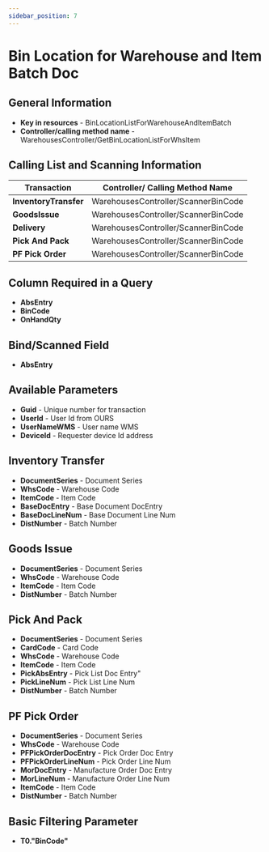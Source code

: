 ```yaml
---
sidebar_position: 7
---
```


# Bin Location for Warehouse and Item Batch Doc

## General Information

- **Key in resources** - BinLocationListForWarehouseAndItemBatch
- **Controller/calling method name** - WarehousesController/GetBinLocationListForWhsItem

## Calling List and Scanning Information

| Transaction | Controller/ Calling Method Name |
| --- | --- |
| **InventoryTransfer** | WarehousesController/ScannerBinCode |
| **GoodsIssue** | WarehousesController/ScannerBinCode |
| **Delivery** | WarehousesController/ScannerBinCode |
| **Pick And Pack** | WarehousesController/ScannerBinCode |
| **PF Pick Order** | WarehousesController/ScannerBinCode |

## Column Required in a Query

- **AbsEntry**
- **BinCode**
- **OnHandQty**

## Bind/Scanned Field

- **AbsEntry**

## Available Parameters

- **Guid** - Unique number for transaction
- **UserId** - User Id from OURS
- **UserNameWMS** - User name WMS
- **DeviceId** - Requester device Id address

## Inventory Transfer

- **DocumentSeries** - Document Series
- **WhsCode** - Warehouse Code
- **ItemCode** - Item Code
- **BaseDocEntry** - Base Document DocEntry
- **BaseDocLineNum** - Base Document Line Num
- **DistNumber** - Batch Number

## Goods Issue

- **DocumentSeries** - Document Series
- **WhsCode** - Warehouse Code
- **ItemCode** - Item Code
- **DistNumber** - Batch Number

## Pick And Pack

- **DocumentSeries** - Document Series
- **CardCode** - Card Code
- **WhsCode** - Warehouse Code
- **ItemCode** - Item Code
- **PickAbsEntry** - Pick List Doc Entry"
- **PickLineNum** - Pick List Line Num
- **DistNumber** - Batch Number

## PF Pick Order

- **DocumentSeries** - Document Series
- **WhsCode** - Warehouse Code
- **PFPickOrderDocEntry** - Pick Order Doc Entry
- **PFPickOrderLineNum** - Pick Order Line Num
- **MorDocEntry** - Manufacture Order Doc Entry
- **MorLineNum** - Manufacture Order Line Num
- **ItemCode** - Item Code
- **DistNumber** - Batch Number

## Basic Filtering Parameter

- **T0."BinCode"**

